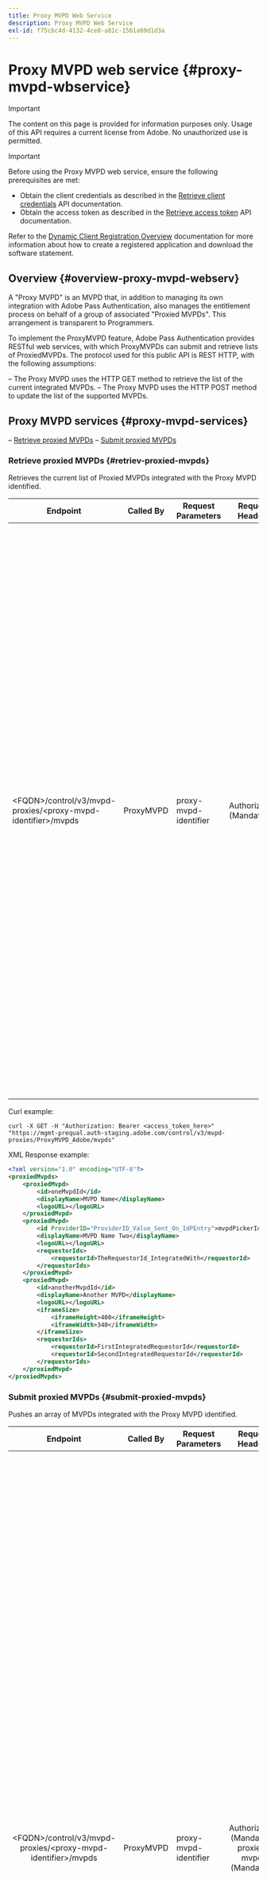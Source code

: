 ```yaml
---
title: Proxy MVPD Web Service
description: Proxy MVPD Web Service
exl-id: f75cbc4d-4132-4ce8-a81c-1561a69d1d3a
---
```


# Proxy MVPD web service {#proxy-mvpd-wbservice}

>[!IMPORTANT]
>
> The content on this page is provided for information purposes only. Usage of this API requires a current license from Adobe. No unauthorized use is permitted.

>[!IMPORTANT]
>
> Before using the Proxy MVPD web service, ensure the following prerequisites are met:
>
> * Obtain the client credentials as described in the [Retrieve client credentials](./dcr-api/apis/dynamic-client-registration-apis-retrieve-client-credentials.md) API documentation.
> * Obtain the access token as described in the [Retrieve access token](./dcr-api/apis/dynamic-client-registration-apis-retrieve-access-token.md) API documentation.
>
> Refer to the [Dynamic Client Registration Overview](./dcr-api/dynamic-client-registration-overview.md) documentation for more information about how to create a registered application and download the software statement.

## Overview {#overview-proxy-mvpd-webserv}

A "Proxy MVPD" is an MVPD that, in addition to managing its own integration with Adobe Pass Authentication, also manages the entitlement process on behalf of a group of associated "Proxied MVPDs". This arrangement is transparent to Programmers. 

To implement the ProxyMVPD feature, Adobe Pass Authentication provides RESTful web services, with which ProxyMVPDs can submit and retrieve lists of ProxiedMVPDs. The protocol used for this public API is REST HTTP, with the following assumptions:

– The Proxy MVPD uses the HTTP GET method to retrieve the list of the current integrated MVPDs.
– The Proxy MVPD uses the HTTP POST method to update the list of the supported MVPDs.

## Proxy MVPD services {#proxy-mvpd-services}

– [Retrieve proxied MVPDs](#retriev-proxied-mvpds)
– [Submit proxied MVPDs](#submit-proxied-mvpds)

### Retrieve proxied MVPDs {#retriev-proxied-mvpds}

Retrieves the current list of Proxied MVPDs integrated with the Proxy MVPD identified.

| Endpoint                                                                 | Called By | Request Parameters    | Request Headers           | HTTP Method | HTTP  Response                                                                                                                                                                                                                                                                                                                                                                                                                                                                                                                                                                                                                                                                                                                                                                                                                                            |
|--------------------------------------------------------------------------|-----------|-----------------------|---------------------------|-------------|-----------------------------------------------------------------------------------------------------------------------------------------------------------------------------------------------------------------------------------------------------------------------------------------------------------------------------------------------------------------------------------------------------------------------------------------------------------------------------------------------------------------------------------------------------------------------------------------------------------------------------------------------------------------------------------------------------------------------------------------------------------------------------------------------------------------------------------------------------------|
| &lt;FQDN&gt;/control/v3/mvpd-proxies/&lt;proxy-mvpd-identifier&gt;/mvpds | ProxyMVPD | proxy-mvpd-identifier | Authorization (Mandatory) | GET         | <ul><li> 200 (ok) - The request was successfully processed, and the response contains a list of ProxiedMVPDs in XML format</li><li>401 (unauthorized) - Indicates one of the following:<ul><li>The client MUST request a new access_token</li><li>The request originates from an IP address that is not present in the allowed list</li><li>The token is not valid</li></ul></li><li>403 (forbidden) - Indicates either that the operation is not supported for the provided parameters, or the proxy MVPD is not set as a proxy or is missing</li><li>405 (method not allowed) - An HTTP method other than GET or POST was used. Either the HTTP method is unsupported generally, or is unsupported for this specific endpoint.</li><li>500  (internal server error) – An error has been raised on the server side during the request process.</li></ul> |

Curl example:

`curl -X GET -H "Authorization: Bearer <access_token_here>" "https://mgmt-prequal.auth-staging.adobe.com/control/v3/mvpd-proxies/ProxyMVPD_Adobe/mvpds"`
 

XML Response example:

```xml
<?xml version="1.0" encoding="UTF-8"?>
<proxiedMvpds>
    <proxiedMvpd>
        <id>oneMvpdId</id>
        <displayName>MVPD Name</displayName>
        <logoURL></logoURL>
    </proxiedMvpd>
    <proxiedMvpd>
        <id ProviderID="ProviderID_Value_Sent_On_IdPEntry">mvpdPickerId</id>
        <displayName>MVPD Name Two</displayName>
        <logoURL></logoURL>
        <requestorIds>
            <requestorId>TheRequestorId_IntegratedWith</requestorId>
        </requestorIds>
    </proxiedMvpd>
    <proxiedMvpd>
        <id>anotherMvpdId</id>
        <displayName>Another MVPD</displayName>
        <logoURL></logoURL>
        <iframeSize>
            <iframeHeight>400</iframeHeight>
            <iframeWidth>340</iframeWidth>
        </iframeSize>
        <requestorIds>
            <requestorId>FirstIntegratedRequestorId</requestorId>
            <requestorId>SecondIntegratedRequestorId</requestorId>
        </requestorIds>
    </proxiedMvpd>
</proxiedMvpds>
```

### Submit proxied MVPDs {#submit-proxied-mvpds}

Pushes an array of MVPDs integrated with the Proxy MVPD identified.

|                                 Endpoint                                 | Called By | Request Parameters    |                   Request Headers                   | HTTP Method |                                                                                                                                                                                                                                                                                                                                                                                                                                                                                                                                                  HTTP Response                                                                                                                                                                                                                                                                                                                                                                                                                                                                                                                                                  |
|:------------------------------------------------------------------------:|:---------:|-----------------------|:---------------------------------------------------:|:-----------:|:---------------------------------------------------------------------------------------------------------------------------------------------------------------------------------------------------------------------------------------------------------------------------------------------------------------------------------------------------------------------------------------------------------------------------------------------------------------------------------------------------------------------------------------------------------------------------------------------------------------------------------------------------------------------------------------------------------------------------------------------------------------------------------------------------------------------------------------------------------------------------------------------------------------------------------------------------------------------------------------------------------------------------------------------------------------------------------------------------------------:|
| &lt;FQDN&gt;/control/v3/mvpd-proxies/&lt;proxy-mvpd-identifier&gt;/mvpds | ProxyMVPD | proxy-mvpd-identifier | Authorization (Mandatory) proxied-mvpds (Mandatory) |    POST     | <ul><li>201 (created) - The push was successfully processed</li><li>400 (bad request) - The server doesn't know how to process the request:<ul><li>Incoming XML does not adhere to schema published in this specification</li><li>The proxied mvpds do not have unique ids</li><li>The pushed requestorIds do not exist Other Servlet container reason for 400 response code</li></ul><li>401 (unauthorized) - Indicates one of the following:<ul><li>The client MUST request a new access_token</li><li>The request originates from an IP address that is not present in the allowed list</li><li>The token is not valid</li></ul></li><li>403 (forbidden) - Indicates either that the operation is not supported for the provided parameters, or the proxy MVPD is not set as a proxy or is missing</li><li>405 (method not allowed) - An HTTP method other than GET or POST was used. Either the HTTP method is unsupported generally, or is unsupported for this specific endpoint.</li><li>500 (internal server error) – An error has been raised on the server side during the request process.</li></ul> |

Curl example:

`curl -X POST -H "Authorization: Bearer <access_token_here>" "https://mgmt-prequal.auth.adobe.com/control/v3/mvpd-proxies/ProxyMVPD_Adobe/mvpds" -d "proxied-mvpds=%3CproxiedMvpds%3E%3CproxiedMvpd%3E%3CdisplayName%3EFirst%20MVPD%20Name%3C%2FdisplayName%3E%3Cid%3EfirstMVPDId%3C%2Fid%3E%3ClogoURL%3E%3C%2FlogoURL%3E%3C%2FproxiedMvpd%3E%3CproxiedMvpd%3E%3Cid%20ProviderID%3D%22ProviderID_Value_Sent_On_IdPEntry%22%3EmvpdPickerId%3C%2Fid%3E%3CdisplayName%3EMVPD%20Name%20Two%3C%2FdisplayName%3E%3ClogoURL%3E%3C%2FlogoURL%3E%3CrequestorIds%3E%3CrequestorId%3ETHE_REQUESTOR_ID%3C%2FrequestorId%3E%3C%2FrequestorIds%3E%3C%2FproxiedMvpd%3E%3C%2FproxiedMvpds%3E"`

 

XML example:

```xml
<?xml version="1.0" encoding="UTF-8"?>
<proxiedMvpds>
    <proxiedMvpd>
        <id>oneMvpdId</id>
        <displayName>MVPD Name</displayName>
        <logoURL></logoURL>
    </proxiedMvpd>
    <proxiedMvpd>
        <id ProviderID="ProviderID_Value_Sent_On_IdPEntry">mvpdPickerId</id>
        <displayName>MVPD Name Two</displayName>
        <logoURL></logoURL>
        <requestorIds>
            <requestorId>TheRequestorId_IntegratedWith</requestorId>
        </requestorIds>
    </proxiedMvpd>
    <proxiedMvpd>
        <id>anotherMvpdId</id>
        <displayName>Another MVPD</displayName>
        <logoURL></logoURL>
        <iframeSize>
            <iframeHeight>400</iframeHeight>
            <iframeWidth>340</iframeWidth>
        </iframeSize>
        <requestorIds>
            <requestorId>FirstIntegratedRequestorId</requestorId>
            <requestorId>SecondIntegratedRequestorId</requestorId>
        </requestorIds>
    </proxiedMvpd>
</proxiedMvpds>
```
 

### Posting Frequency {#posting-frequency}

Adobe Pass Authentication recommends that ProxyMVPDs should push their list of ProxiedMVPDs only when there is a change from the previous push. 

### Deleting Proxied MVPDs {#delete-proxied-freqency}

If the ProxyMVPD pushes an XML record with an empty ProxiedMVPDs list, that empty list will be stored in our system just like any list, thus effectively deleting the previous list.

 

## XSD Format {#xsd-format}

Adobe has defined the following accepted format for posting/retrieving proxied MVPDs from/to our public web service:

```xml
<?xml version="1.0" encoding="UTF-8"?>
<xs:schema xmlns:xs="http://www.w3.org/2001/XMLSchema"
           xmlns:pxm="http://tve.adobe.com/data/proxiedmvpd"
           targetNamespace="http://tve.adobe.com/data/proxiedmvpd"
           elementFormDefault="qualified"
           version="1.0">
    <xs:complexType name="iframeSize">
        <xs:all>
            <xs:element name="iframeHeight" type="xs:int" minOccurs="1" maxOccurs="1" nillable="false"/>
            <xs:element name="iframeWidth" type="xs:int" minOccurs="1" maxOccurs="1" nillable="false"/>
        </xs:all>
    </xs:complexType>
    <xs:complexType name="requestorIds">
        <xs:annotation>
            <xs:documentation>List of requestors/programmers integrated with the proxied MVPD</xs:documentation>
        </xs:annotation>
        <xs:sequence>
            <xs:element name="requestorId" type="xs:string" minOccurs="1" maxOccurs="unbounded" nillable="false">
                <xs:annotation>
                    <xs:documentation>The requestor/programmer identifier recognized by Adobe</xs:documentation>
                </xs:annotation>
            </xs:element>
        </xs:sequence>
    </xs:complexType>
    <xs:complexType name="proxiedMvpd">
        <xs:all>
            <xs:element name="id" minOccurs="1" maxOccurs="1" nillable="false">
                <xs:annotation>
                    <xs:documentation>The id must conform to the regular expression: ([a-zA-Z0-9]+((\-)|[_])*)</xs:documentation>
                </xs:annotation>
                <xs:complexType>
                    <xs:simpleContent>
                        <xs:extension base="xs:string">
                            <xs:attribute name="ProviderID">
                                <xs:simpleType>
                                    <xs:restriction base="xs:string">
                                        <xs:minLength value="1"/>
                                        <xs:maxLength value="128"/>
                                    </xs:restriction>
                                </xs:simpleType>
                            </xs:attribute>
                        </xs:extension>
                    </xs:simpleContent>
                </xs:complexType>
            </xs:element>
            <xs:element name="displayName" type="xs:string" minOccurs="1" maxOccurs="1" nillable="false"/>
            <xs:element name="logoURL" type="xs:anyURI" minOccurs="1" maxOccurs="1" nillable="false"/>
            <xs:element name="iframeSize" type="pxm:iframeSize" minOccurs="0" maxOccurs="1"/>
            <xs:element name="requestorIds" type="pxm:requestorIds" minOccurs="0" maxOccurs="1"/>
        </xs:all>
    </xs:complexType>
    <xs:element name="proxiedMvpds">
        <xs:annotation>
            <xs:documentation>List of Proxied MVPD</xs:documentation>
        </xs:annotation>
        <xs:complexType>
            <xs:sequence>
                <xs:element name="proxiedMvpd" type="pxm:proxiedMvpd" minOccurs="0" maxOccurs="unbounded"/>
            </xs:sequence>
        </xs:complexType>
    </xs:element>
</xs:schema>
```

**Notes on elements:**

–   `id` (mandatory) - The Proxied MVPD ID must be a string relevant to the name of the MVPD, using any of the following characters (as it will be exposed to Programmers for tracking purposes):
    –   Any alphanumeric characters, underscore ("_"), and hyphen ("-"). 
    –   The idID must conform to the following regular expression:
        `(a-zA-Z0-9((-)|_)*)`

        Thus it must have at least one character, start with a letter, and continue with any letter, digit, dash, or underscore.

–   `iframeSize` (optional) - The iframeSize element is optional and defines the size of the iFrame if the MVPD authentication page is supposed to be in an iFrame. Otherwise, if the iframeSize element is not present, the authentication will happen in a full browser redirect page.
–   `requestorIds` (optional) - The requestorIds values will be provided by Adobe. A requirement is that a proxied MVPD should be integrated with at least one requestorId. If the "requestorIds" tag is not present on the proxied MVPD element, then that proxied MVPD will be integrated with all available requestors integrated under the Proxy MVPD.
–   `ProviderID` (optional) - When the ProviderID attribute is present on the id element, the value of ProviderID will be sent on the SAML authentication request to the Proxy MVPD as the Proxied MVPD / SubMVPD ID (instead of the id value). In this case, the value of id will be used only in the MVPD picker presented on the Programmer page, and internally by Adobe Pass Authentication. The length of the ProviderID attribute must be between 1 and 128 characters.
 
## Security {#security}

For a request to be considered valid, it must respect the following rules:

– The request header must contain the security Oauth2 access token obtained as described in the [Retrieve access token](./dcr-api/apis/dynamic-client-registration-apis-retrieve-access-token.md) API documentation.
– The request must come from a specific IP address that is has been allowed.
– The request must be sent over the SSL protocol. 

Any parameters present in the request header that are not listed above will be ignored. 

Curl example:

`curl -X GET -H "Authorization: Bearer <access_token_here>" "https://mgmt-prequal.auth-staging.adobe.com/control/v3/mvpd-proxies/&lt;proxy-mvpd-identifier&gt;/mvpds"`

## Proxy MVPD Web Service Endpoints for the Adobe Pass Authentication Environments {#proxy-mvpd-wevserv-endpoints}

– **Production URL:** https://mgmt.auth.adobe.com/control/v3/mvpd-proxies/&lt;proxy-mvpd-identifier&gt;/mvpds
– **Staging URL:** https://mgmt.auth-staging.adobe.com/control/v3/mvpd-proxies/&lt;proxy-mvpd-identifier&gt;/mvpds
– **PreQual-Production URL:** https://mgmt-prequal.auth.adobe.com/control/v3/mvpd-proxies/&lt;proxy-mvpd-identifier&gt;/mvpds
– **PreQual-Staging URL:** https://mgmt-prequal.auth-staging.adobe.com/control/v3/mvpd-proxies/&lt;proxy-mvpd-identifier&gt;/mvpds

<!--
>[!RELATEDINFORMATION]
>* [Proxy MVPD SAML integration](/help/authentication/proxy-mvpd-saml-int.md)
>* [User metadata exchange](/help/authentication/mvpd-user-metadata-exchng.md)
>* [Technical paper](/help/authentication/technical-paper.md)
>* [Adobe Pass Authentication glossary](/help/authentication/glossary.md)
-->
